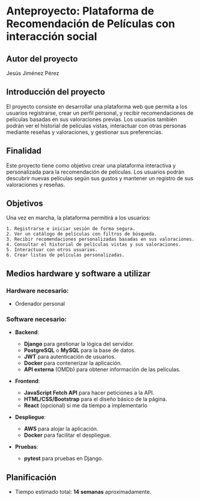 # Anteproyecto: Plataforma de Recomendación de Películas con interacción social

## Autor del proyecto
Jesús Jiménez Pérez

## Introducción del proyecto
El proyecto consiste en desarrollar una plataforma web que permita a los usuarios registrarse, crear un perfil personal, y recibir recomendaciones de películas basadas en sus valoraciones previas. Los usuarios también podrán ver el historial de películas vistas, interactuar con otras personas mediante reseñas y valoraciones, y gestionar sus preferencias.

## Finalidad
Este proyecto tiene como objetivo crear una plataforma interactiva y personalizada para la recomendación de películas. Los usuarios podrán descubrir nuevas películas según sus gustos y mantener un registro de sus valoraciones y reseñas.

## Objetivos
Una vez en marcha, la plataforma permitirá a los usuarios:

    1. Registrarse e iniciar sesión de forma segura.
    2. Ver un catálogo de películas con filtros de búsqueda.
    3. Recibir recomendaciones personalizadas basadas en sus valoraciones.
    4. Consultar el historial de películas vistas y sus valoraciones.
    5. Interactuar con otros usuarios.
    6. Crear listas de películas personalizadas.

## Medios hardware y software a utilizar

### Hardware necesario:
- Ordenador personal

### Software necesario:
- **Backend**:
  - **Django** para gestionar la lógica del servidor.
  - **PostgreSQL** o **MySQL** para la base de datos.
  - **JWT** para autenticación de usuarios.
  - **Docker** para contenerizar la aplicación.
  - **API externa** (OMDb) para obtener información de las películas.

- **Frontend**:
  - **JavaScript Fetch API** para hacer peticiones a la API.
  - **HTML/CSS/Bootstrap** para el diseño básico de la página.
  - **React** (opcional) si me da tiempo a implementarlo

- **Despliegue**:
  - **AWS** para alojar la aplicación.
  - **Docker** para facilitar el despliegue.

- **Pruebas**:
  - **pytest** para pruebas en Django.

## Planificación
  - Tiempo estimado total: **14 semanas** aproximadamente.


